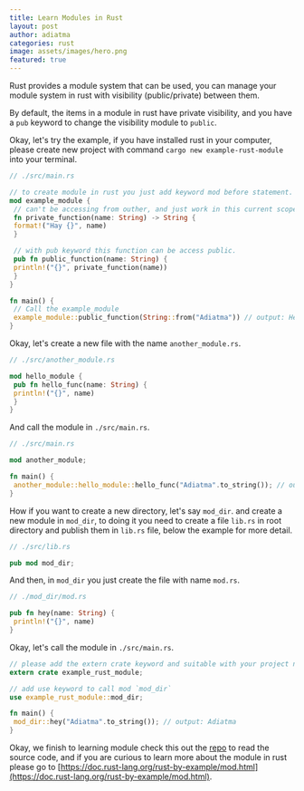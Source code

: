 ```yaml
---
title: Learn Modules in Rust
layout: post
author: adiatma
categories: rust
image: assets/images/hero.png
featured: true
---
```


Rust provides a module system that can be used, you can manage your module system in rust with visibility (public/private) between them.

By default, the items in a module in rust have private visibility, and you have a `pub` keyword to change the visibility module to `public`.

Okay, let's try the example, if you have installed rust in your computer, please create new project with command `cargo new example-rust-module` into your terminal.

```rust
// ./src/main.rs

// to create module in rust you just add keyword mod before statement.
mod example_module {
 // can't be accessing from outher, and just work in this current scope.
 fn private_function(name: String) -> String {
 format!("Hay {}", name)
 }

 // with pub keyword this function can be access public.
 pub fn public_function(name: String) {
 println!("{}", private_function(name))
 }
}

fn main() {
 // Call the example_module
 example_module::public_function(String::from("Adiatma")) // output: Hey Adiatma
}
```

Okay, let's create a new file with the name `another_module.rs`.

```rust
// ./src/another_module.rs

mod hello_module {
 pub fn hello_func(name: String) {
 println!("{}", name)
 }
}
```

And call the module in `./src/main.rs`.

```rust
// ./src/main.rs

mod another_module;

fn main() {
 another_module::hello_module::hello_func("Adiatma".to_string()); // output: Adiatma
}
```

How if you want to create a new directory, let's say `mod_dir`. and create a new module in `mod_dir`, to doing it you need to create a file `lib.rs` in root directory and publish them in `lib.rs` file, below the example for more detail.

```rust
// ./src/lib.rs

pub mod mod_dir;
```

And then, in `mod_dir` you just create the file with name `mod.rs`.

```rust
// ./mod_dir/mod.rs

pub fn hey(name: String) {
 println!("{}", name)
}
```

Okay, let's call the module in `./src/main.rs`.

```rust
// please add the extern crate keyword and suitable with your project name. example `example_rust_module`.
extern crate example_rust_module;

// add use keyword to call mod `mod_dir`
use example_rust_module::mod_dir;

fn main() {
 mod_dir::hey("Adiatma".to_string()); // output: Adiatma
}
```

Okay, we finish to learning module check this out the [repo](https://github.com/adiatma/example-rust-module) to read the source code, and if you are curious to learn more about the module in rust please go to [https://doc.rust-lang.org/rust-by-example/mod.html](https://doc.rust-lang.org/rust-by-example/mod.html).